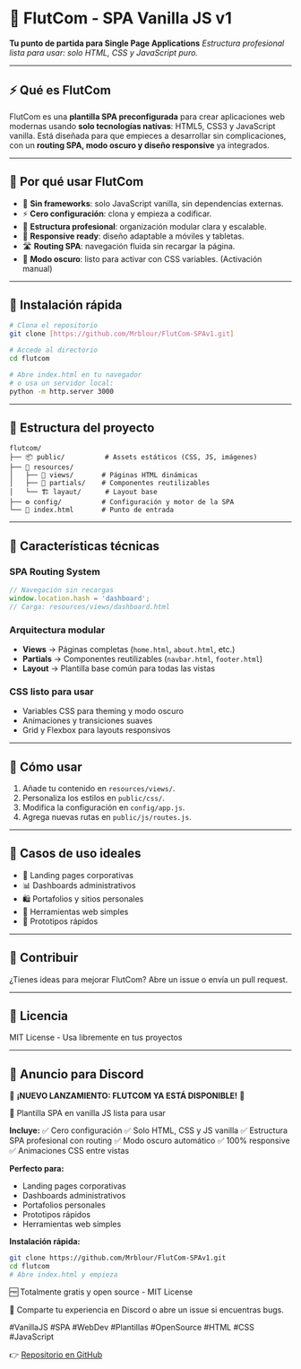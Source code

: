 # 📝 FlutCom - SPA Vanilla JS v1

**Tu punto de partida para Single Page Applications**
*Estructura profesional lista para usar: solo HTML, CSS y JavaScript puro.*

---

## ⚡ Qué es FlutCom

FlutCom es una **plantilla SPA preconfigurada** para crear aplicaciones web modernas usando **solo tecnologías nativas**: HTML5, CSS3 y JavaScript vanilla.
Está diseñada para que empieces a desarrollar sin complicaciones, con un **routing SPA, modo oscuro y diseño responsive** ya integrados.

---

## 🎯 Por qué usar FlutCom

* 🚀 **Sin frameworks**: solo JavaScript vanilla, sin dependencias externas.
* ⚡ **Cero configuración**: clona y empieza a codificar.
* 🎨 **Estructura profesional**: organización modular clara y escalable.
* 📱 **Responsive ready**: diseño adaptable a móviles y tabletas.
* 🛣️ **Routing SPA**: navegación fluida sin recargar la página.
* 🌙 **Modo oscuro**: listo para activar con CSS variables. (Activación manual)

---

## 🚀 Instalación rápida

```bash
# Clona el repositorio
git clone [https://github.com/Mrblour/FlutCom-SPAv1.git]

# Accede al directorio
cd flutcom

# Abre index.html en tu navegador
# o usa un servidor local:
python -m http.server 3000
```

---

## 📁 Estructura del proyecto

```
flutcom/
├── 📦 public/          # Assets estáticos (CSS, JS, imágenes)
├── 📂 resources/
│   ├── 🎨 views/       # Páginas HTML dinámicas
│   ├── 🔧 partials/    # Componentes reutilizables
│   └── 🏗️ layaut/      # Layout base
├── ⚙️ config/          # Configuración y motor de la SPA
└── 🚀 index.html       # Punto de entrada
```

---

## 🎨 Características técnicas

### SPA Routing System

```javascript
// Navegación sin recargas
window.location.hash = 'dashboard';
// Carga: resources/views/dashboard.html
```

### Arquitectura modular

* **Views** → Páginas completas (`home.html`, `about.html`, etc.)
* **Partials** → Componentes reutilizables (`navbar.html`, `footer.html`)
* **Layout** → Plantilla base común para todas las vistas

### CSS listo para usar

* Variables CSS para theming y modo oscuro
* Animaciones y transiciones suaves
* Grid y Flexbox para layouts responsivos

---

## 📝 Cómo usar

1. Añade tu contenido en `resources/views/`.
2. Personaliza los estilos en `public/css/`.
3. Modifica la configuración en `config/app.js`.
4. Agrega nuevas rutas en `public/js/routes.js`.

---

## 🎯 Casos de uso ideales

* 🏢 Landing pages corporativas
* 📊 Dashboards administrativos
* 🛍️ Portafolios y sitios personales
* 🔧 Herramientas web simples
* 🎨 Prototipos rápidos 

---

## 🤝 Contribuir

¿Tienes ideas para mejorar FlutCom?
Abre un issue o envía un pull request.

---

## 📜 Licencia

MIT License - Usa libremente en tus proyectos

---

## 📢 Anuncio para Discord

🎉 **¡NUEVO LANZAMIENTO: FLUTCOM YA ESTÁ DISPONIBLE!** 🎉

🚀 Plantilla SPA en vanilla JS lista para usar

**Incluye:**
✅ Cero configuración
✅ Solo HTML, CSS y JS vanilla
✅ Estructura SPA profesional con routing
✅ Modo oscuro automático
✅ 100% responsive
✅ Animaciones CSS entre vistas

**Perfecto para:**

* Landing pages corporativas
* Dashboards administrativos
* Portafolios personales
* Prototipos rápidos
* Herramientas web simples

**Instalación rápida:**

```bash
git clone https://github.com/Mrblour/FlutCom-SPAv1.git
cd flutcom
# Abre index.html y empieza
```

🆓 Totalmente gratis y open source - MIT License

💬 Comparte tu experiencia en Discord o abre un issue si encuentras bugs.

#VanillaJS #SPA #WebDev #Plantillas #OpenSource #HTML #CSS #JavaScript

👉 [Repositorio en GitHub](https://github.com/tu-usuario/flutcom)
